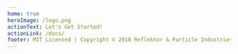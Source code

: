 ```yaml
---
home: true
heroImage: /logo.png
actionText: Let's Get Started!
actionLink: /docs/
footer: MIT Licensed | Copyright © 2018 Reflektor & Particle Industries
---
```

